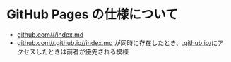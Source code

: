 # GitHub Pages の仕様について
- <ins>github.com/<user>/<repo>/index.md</ins>
- <ins>github.com/<user>/<user>.github.io/<repo>/index.md</ins>
が同時に存在したとき、<ins><user>.github.io/<repo></ins>にアクセスしたときは前者が優先される模様
